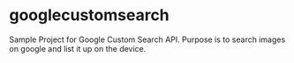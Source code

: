 # googlecustomsearch
Sample Project for Google Custom Search API. Purpose is to search images on google and list it up on the device. 
